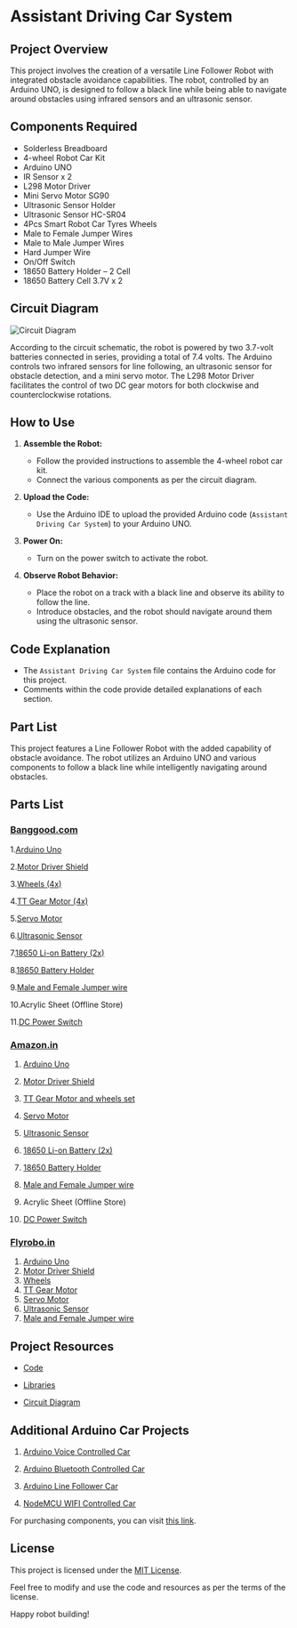 # Assistant Driving Car System

## Project Overview

This project involves the creation of a versatile Line Follower Robot with integrated obstacle avoidance capabilities. The robot, controlled by an Arduino UNO, is designed to follow a black line while being able to navigate around obstacles using infrared sensors and an ultrasonic sensor.

## Components Required

- Solderless Breadboard
- 4-wheel Robot Car Kit
- Arduino UNO
- IR Sensor x 2
- L298 Motor Driver
- Mini Servo Motor SG90
- Ultrasonic Sensor Holder
- Ultrasonic Sensor HC-SR04
- 4Pcs Smart Robot Car Tyres Wheels
- Male to Female Jumper Wires
- Male to Male Jumper Wires
- Hard Jumper Wire
- On/Off Switch
- 18650 Battery Holder – 2 Cell
- 18650 Battery Cell 3.7V x 2

## Circuit Diagram

![Circuit Diagram](
<img src="/protptype.jpg" alt="My cool image" />
)

According to the circuit schematic, the robot is powered by two 3.7-volt batteries connected in series, providing a total of 7.4 volts. The Arduino controls two infrared sensors for line following, an ultrasonic sensor for obstacle detection, and a mini servo motor. The L298 Motor Driver facilitates the control of two DC gear motors for both clockwise and counterclockwise rotations.

## How to Use

1. **Assemble the Robot:**

   - Follow the provided instructions to assemble the 4-wheel robot car kit.
   - Connect the various components as per the circuit diagram.

2. **Upload the Code:**

   - Use the Arduino IDE to upload the provided Arduino code (`Assistant Driving Car System`) to your Arduino UNO.

3. **Power On:**

   - Turn on the power switch to activate the robot.

4. **Observe Robot Behavior:**
   - Place the robot on a track with a black line and observe its ability to follow the line.
   - Introduce obstacles, and the robot should navigate around them using the ultrasonic sensor.

## Code Explanation

- The `Assistant Driving Car System` file contains the Arduino code for this project.
- Comments within the code provide detailed explanations of each section.

## Part List

This project features a Line Follower Robot with the added capability of obstacle avoidance. The robot utilizes an Arduino UNO and various components to follow a black line while intelligently navigating around obstacles.

## Parts List

### [Banggood.com](https://www.banggood.com/)

1.[Arduino Uno](https://bit.ly/2Fz8M4q)

2.[Motor Driver Shield](https://bit.ly/2VWaYsn)

3.[Wheels (4x)](https://bit.ly/2suQJEY)

4.[TT Gear Motor (4x)](https://bit.ly/2Rtg2G9)

5.[Servo Motor](https://bit.ly/2Soq7E4)

6.[Ultrasonic Sensor](https://bit.ly/2RzebL7)

7.[18650 Li-on Battery (2x)](https://bit.ly/2CZabQ7)

8.[18650 Battery Holder](https://bit.ly/2sulLwu)

9.[Male and Female Jumper wire](https://bit.ly/2su6mfM)

10.Acrylic Sheet (Offline Store)

11.[DC Power Switch](https://bit.ly/2FtyEzs)

### [Amazon.in](https://www.amazon.in/)

1.  [Arduino Uno](https://amzn.to/35flEXS)
2.  [ Motor Driver Shield ](https://amzn.to/30Z9ijj)
3.  [TT Gear Motor and wheels set](https://amzn.to/31WSD0Z)
4.  [ Servo Motor](https://amzn.to/2IAigNH)
5.  [Ultrasonic Sensor](https://amzn.to/33fwrQa)
6.  [18650 Li-on Battery (2x)](https://bit.ly/2CZabQ7)
7.  [18650 Battery Holder](https://amzn.to/33iY4b3)

8.  [Male and Female Jumper wire](https://amzn.to/2MmRjOE)

9.  Acrylic Sheet (Offline Store)

10. [DC Power Switch](https://bit.ly/2FtyEzs)

### [Flyrobo.in](https://www.flyrobo.in/)

1.  [ Arduino Uno](https://bit.ly/2m8HZnL)
2.  [Motor Driver Shield](https://bit.ly/2mvO7XL)
3.  [ Wheels](https://bit.ly/2kxPeFF)
4.  [TT Gear Motor](https://bit.ly/2m4fMid)
5.  [Servo Motor](https://bit.ly/2MIdoaB)
6.  [ Ultrasonic Sensor ](https://bit.ly/2McGLm1)
7.  [Male and Female Jumper wire ](https://bit.ly/2mu0aVo)

## Project Resources

- [Code](https://bit.ly/2m6JJhq)

- [Libraries](https://bit.ly/2MbQ9Xi)

- [Circuit Diagram ](https://bit.ly/2MF2Zw7)

## Additional Arduino Car Projects

1.  [ Arduino Voice Controlled Car](https://bit.ly/2WUdsuR)

2.  [Arduino Bluetooth Controlled Car](https://bit.ly/2WpYPuX)

3.  [Arduino Line Follower Car](https://bit.ly/2ZimqPV)

4.  [NodeMCU WIFI Controlled Car](https://bit.ly/2XA941d)

For purchasing components, you can visit [this link](add-your-link-here).

## License

This project is licensed under the [MIT License](LICENSE).

Feel free to modify and use the code and resources as per the terms of the license.

Happy robot building!
